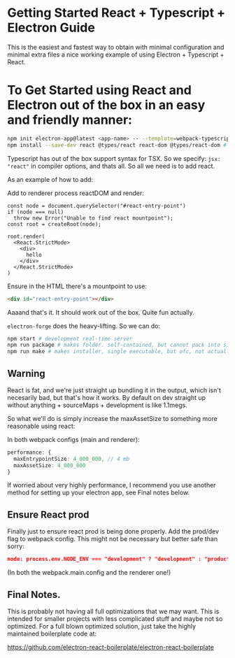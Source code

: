 # Getting Started React + Typescript + Electron Guide

This is the easiest and fastest way to obtain with minimal configuration and minimal extra files a nice working example of using
Electron + Typescript + React.

# To Get Started using React and Electron out of the box in an easy and friendly manner:

```sh
npm init electron-app@latest <app-name> -- --template=webpack-typescript # Start electron forge with typescript and webpack
npm install --save-dev react @types/react react-dom @types/react-dom # Install react
```

Typescript has out of the box support syntax for TSX.
So we specify: `jsx: "react"` in compiler options, and thats all.
So all we need is to add react.

As an example of how to add:

Add to renderer process reactDOM and render:

```tsx
const node = document.querySelector("#react-entry-point")
if (node === null)
  throw new Error("Unable to find react mountpoint");
const root = createRoot(node);

root.render(
  <React.StrictMode>
    <div>
      hello
    </div>
  </React.StrictMode>
)
```

Ensure in the HTML there's a mountpoint to use:

```html
<div id="react-entry-point"></div>
```

Aaaand that's it. It should work out of the box. Quite fun actually.

`electron-forge` does the heavy-lifting.
So we can do:

```sh
npm start # development real-time server
npm run package # makes folder. self-contained, but cannot pack into single executable.
npm run make # makes installer, single executable, but ofc, not actually single packed, just unpacks and then runs.
```

## Warning

React is fat, and we're just straight up bundling it in the output, which isn't necesarily bad, but that's how it works.
By default on dev straight up without anything + sourceMaps + development is like 1.1megs.

So what we'll do is simply increase the maxAssetSize to something more reasonable using react:

In both webpack configs (main and renderer):
```ts
performance: {
  maxEntrypointSize: 4_000_000, // 4 mb
  maxAssetSize: 4_000_000
}
```

If worried about very highly performance, I recommend you use another method for setting up your electron app, see Final notes below.


## Ensure React prod

Finally just to ensure react prod is being done properly. Add the prod/dev flag to webpack config.
This might not be necessary but better safe than sorry:

```json
mode: process.env.NODE_ENV === "development" ? "development" : "production"
```

(In both the webpack.main.config and the renderer one!)

## Final Notes.

This is probably not having all full optimizations that we may want.
This is intended for smaller projects with less complicated stuff and maybe not so optimized.
For a full blown optimized solution, just take the highly maintained boilerplate code at:

https://github.com/electron-react-boilerplate/electron-react-boilerplate
